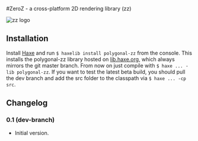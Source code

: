 #ZeroZ - a cross-platform 2D rendering library (zz)

![zz logo](http://polygonal.github.com/zz/images/zz.png)

## Installation
Install [Haxe](http://haxe.org/download) and run `$ haxelib install polygonal-zz` from the console.
This installs the polygonal-zz library hosted on [lib.haxe.org](http://lib.haxe.org/p/polygonal-zz), which always mirrors the git master branch. From now on just compile with `$ haxe ... -lib polygonal-zz`.
If you want to test the latest beta build, you should pull the dev branch and add the src folder to the classpath via `$ haxe ... -cp src`.

## Changelog

### 0.1 (dev-branch)

* Initial version.